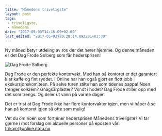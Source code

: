 ```yaml
---
title: "Månedens triveligste"
layout: post
tags: 
 - triveligste,
 - månedens
date: "2017-05-03T14:46:00+02:00"
last_edited: "2017-05-03T20:20:14.892231+02:00"
---
```

Ny måned betyr utdeling av ros der det hører hjemme. Og denne måneden er det Dag Frode Solberg som får hedersprisen!

![Dag Frode Solberg](https://online.ntnu.no/media/images/responsive/66b3e7e4-9bb0-473e-84dc-fb00fb435ba4.jpeg)

Dag Frode er den perfekte kontorvakt. Med han på kontoret er det garantert klar kaffe og fint ryddet. I Online har han også gjort en flott jobb i ekskursjonskomiteen. På selve turen stilte han som tidenes pappa! Noen trenger solkrem? Gnagsårplaster? Vondt i hodet? Dag Frode stiller opp med det som trengs. Og deler ut vann på varme dager.

Det er trist at Dag Frode ikke har flere kontorvakter igjen, men vi håper å se han på kontoret igjen så ofte som mulig!

Vet du om noen som fortjener hedersprisen Månedens triveligste? Vi tar gjerne i mot forslag om aktuelle personer på eposten vår: trikom@online.ntnu.no
